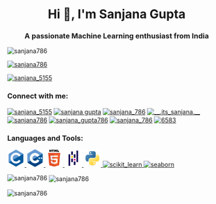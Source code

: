
<h1 align="center">Hi 👋, I'm Sanjana Gupta</h1>
<h3 align="center">A passionate Machine Learning enthusiast from India</h3>


<p align="left"> <img src="https://komarev.com/ghpvc/?username=sanjana786&label=Profile%20views&color=0e75b6&style=flat" alt="sanjana786" /> </p>

<p align="left"> <a href="https://github.com/ryo-ma/github-profile-trophy"><img src="https://github-profile-trophy.vercel.app/?username=sanjana786" alt="sanjana786" /></a> </p>

<p align="left"> <a href="https://twitter.com/sanjana_5155" target="blank"><img src="https://img.shields.io/twitter/follow/sanjana_5155?logo=twitter&style=for-the-badge" alt="sanjana_5155" /></a> </p>

<h3 align="left">Connect with me:</h3>
<p align="left">
<a href="https://twitter.com/sanjana_5155" target="blank"><img align="center" src="https://raw.githubusercontent.com/rahuldkjain/github-profile-readme-generator/master/src/images/icons/Social/twitter.svg" alt="sanjana_5155" height="30" width="40" /></a>
<a href="https://linkedin.com/in/sanjana gupta" target="blank"><img align="center" src="https://raw.githubusercontent.com/rahuldkjain/github-profile-readme-generator/master/src/images/icons/Social/linked-in-alt.svg" alt="sanjana gupta" height="30" width="40" /></a>
<a href="https://kaggle.com/sanjana_786" target="blank"><img align="center" src="https://raw.githubusercontent.com/rahuldkjain/github-profile-readme-generator/master/src/images/icons/Social/kaggle.svg" alt="sanjana_786" height="30" width="40" /></a>
<a href="https://instagram.com/__.its_sanjana.__" target="blank"><img align="center" src="https://raw.githubusercontent.com/rahuldkjain/github-profile-readme-generator/master/src/images/icons/Social/instagram.svg" alt="__.its_sanjana.__" height="30" width="40" /></a>
<a href="https://www.codechef.com/users/sanjana786" target="blank"><img align="center" src="https://cdn.jsdelivr.net/npm/simple-icons@3.1.0/icons/codechef.svg" alt="sanjana786" height="30" width="40" /></a>
<a href="https://www.hackerrank.com/sanjana_gupta786" target="blank"><img align="center" src="https://raw.githubusercontent.com/rahuldkjain/github-profile-readme-generator/master/src/images/icons/Social/hackerrank.svg" alt="sanjana_gupta786" height="30" width="40" /></a>
<a href="https://www.leetcode.com/sanjana_786" target="blank"><img align="center" src="https://raw.githubusercontent.com/rahuldkjain/github-profile-readme-generator/master/src/images/icons/Social/leet-code.svg" alt="sanjana_786" height="30" width="40" /></a>
<a href="https://discord.gg/6583" target="blank"><img align="center" src="https://raw.githubusercontent.com/rahuldkjain/github-profile-readme-generator/master/src/images/icons/Social/discord.svg" alt="6583" height="30" width="40" /></a>
</p>

<h3 align="left">Languages and Tools:</h3>
<p align="left"> <a href="https://www.cprogramming.com/" target="_blank" rel="noreferrer"> <img src="https://raw.githubusercontent.com/devicons/devicon/master/icons/c/c-original.svg" alt="c" width="40" height="40"/> </a> <a href="https://www.w3schools.com/cpp/" target="_blank" rel="noreferrer"> <img src="https://raw.githubusercontent.com/devicons/devicon/master/icons/cplusplus/cplusplus-original.svg" alt="cplusplus" width="40" height="40"/> </a> <a href="https://www.w3.org/html/" target="_blank" rel="noreferrer"> <img src="https://raw.githubusercontent.com/devicons/devicon/master/icons/html5/html5-original-wordmark.svg" alt="html5" width="40" height="40"/> </a> <a href="https://pandas.pydata.org/" target="_blank" rel="noreferrer"> <img src="https://raw.githubusercontent.com/devicons/devicon/2ae2a900d2f041da66e950e4d48052658d850630/icons/pandas/pandas-original.svg" alt="pandas" width="40" height="40"/> </a> <a href="https://www.python.org" target="_blank" rel="noreferrer"> <img src="https://raw.githubusercontent.com/devicons/devicon/master/icons/python/python-original.svg" alt="python" width="40" height="40"/> </a> <a href="https://scikit-learn.org/" target="_blank" rel="noreferrer"> <img src="https://upload.wikimedia.org/wikipedia/commons/0/05/Scikit_learn_logo_small.svg" alt="scikit_learn" width="40" height="40"/> </a> <a href="https://seaborn.pydata.org/" target="_blank" rel="noreferrer"> <img src="https://seaborn.pydata.org/_images/logo-mark-lightbg.svg" alt="seaborn" width="40" height="40"/> </a> </p>

<p><img align="left" src="https://github-readme-stats.vercel.app/api/top-langs?username=sanjana786&show_icons=true&locale=en&layout=compact" alt="sanjana786" /></p>

<p>&nbsp;<img align="center" src="https://github-readme-stats.vercel.app/api?username=sanjana786&show_icons=true&locale=en" alt="sanjana786" /></p>

<p><img align="center" src="https://github-readme-streak-stats.herokuapp.com/?user=sanjana786&" alt="sanjana786" /></p>
